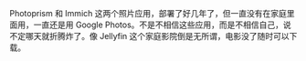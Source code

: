 <p>Photoprism 和 Immich 这两个照片应用，部署了好几年了，但一直没有在家庭里面用，一直还是用 Google Photos。不是不相信这些应用，而是不相信自己，说不定哪天就折腾炸了。像 Jellyfin 这个家庭影院倒是无所谓，电影没了随时可以下载。</p>